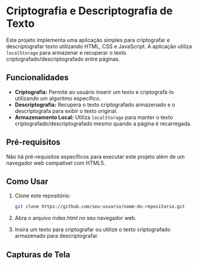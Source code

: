 # Criptografia e Descriptografia de Texto

Este projeto implementa uma aplicação simples para criptografar e descriptografar texto utilizando HTML, CSS e JavaScript. A aplicação utiliza `localStorage` para armazenar e recuperar o texto criptografado/descriptografado entre páginas.

## Funcionalidades

- **Criptografia:** Permite ao usuário inserir um texto e criptografá-lo utilizando um algoritmo específico.
- **Descriptografia:** Recupera o texto criptografado armazenado e o descriptografa para exibir o texto original.
- **Armazenamento Local:** Utiliza `localStorage` para manter o texto criptografado/descriptografado mesmo quando a página é recarregada.

## Pré-requisitos

Não há pré-requisitos específicos para executar este projeto além de um navegador web compatível com HTML5.

## Como Usar

1. Clone este repositório:

   ```bash
   git clone https://github.com/seu-usuario/nome-do-repositorio.git

2. Abra o arquivo index.html no seu navegador web.

3. Insira um texto para criptografar ou utilize o texto criptografado armazenado para descriptografar.

## Capturas de Tela

